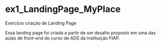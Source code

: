 # ex1_LandingPage_MyPlace
Exercício criação de Landing Page

Essa landing page foi criada a partir de um desafio proposto em uma das aulas de front-end do curso de ADS da instituição FIAP.
